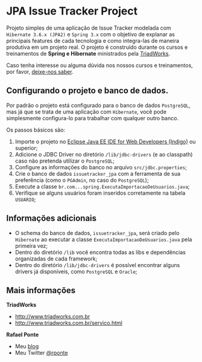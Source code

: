 JPA Issue Tracker Project
=========================

Projeto simples de uma aplicação de Issue Tracker modelada com `Hibernate 3.6.x (JPA2)` e `Spring 3.x` com o objetivo de explanar as principais features de cada tecnologia e como integra-las de maneira produtiva em um projeto real. O projeto é construído durante os cursos e treinamentos de **Spring e Hibernate** ministrados pela [TriadWorks](http://www.triadworks.com.br).

Caso tenha interesse ou alguma dúvida nos nossos cursos e treinamentos, por favor, [deixe-nos saber](http://www.triadworks.com.br/contatos.html).

Configurando o projeto e banco de dados.
----------------------------------------

Por padrão o projeto está configurado para o banco de dados `PostgreSQL`, mas já que se trata de uma aplicação com `Hibernate`, você pode simplesmente configura-lo para trabalhar com qualquer outro banco.

Os passos básicos são:

1. Importe o projeto no [Eclipse Java EE IDE for Web Developers (Indigo)](http://www.eclipse.org/downloads/) ou superior; 
2. Adicione o JDBC Driver no diretório `/lib/jdbc-drivers` (e ao classpath) caso não pretenda utilizar o `PostgreSQL`;
3. Configure as informações do banco no arquivo `src/jdbc.properties`;
4. Crie o banco de dados `issuetracker_jpa` com a ferramenta de sua preferência (como o `PGAdmin`, no caso do `PostgreSQL`);
5. Execute a classe `br.com...spring.ExecutaImportacaoDeUsuarios.java`;
6. Verifique se alguns usuários foram inseridos corretamente na tabela `USUARIO`;

Informações adicionais
------------------------

* O schema do banco de dados, `issuetracker_jpa`, será criado pelo `Hibernate` ao executar a classe `ExecutaImportacaoDeUsuarios.java` pela primeira vez;
* Dentro do diretório `/lib` você encontra todas as libs e dependências organizadas de cada framework;
* Dentro do diretório `/lib/jdbc-drivers` é possível encontrar alguns drivers já disponíveis, como `PostgreSQL` e `Oracle`;

Mais informações
----------------

**TriadWorks**
- http://www.triadworks.com.br
- http://www.triadworks.com.br/servico.html

**Rafael Ponte**
- Meu [blog](http://www.rponte.com.br)
- Meu Twitter [@rponte](http://twitter.com/#!/rponte)
